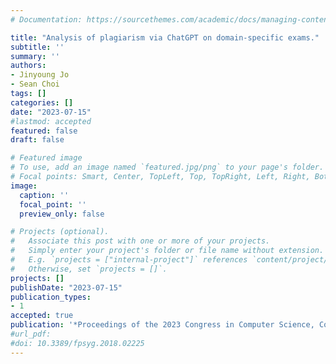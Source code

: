 ```yaml
---
# Documentation: https://sourcethemes.com/academic/docs/managing-content/

title: "Analysis of plagiarism via ChatGPT on domain-specific exams."
subtitle: ''
summary: ''
authors:
- Jinyoung Jo
- Sean Choi
tags: []
categories: []
date: "2023-07-15"
#lastmod: accepted
featured: false
draft: false

# Featured image
# To use, add an image named `featured.jpg/png` to your page's folder.
# Focal points: Smart, Center, TopLeft, Top, TopRight, Left, Right, BottomLeft, Bottom, BottomRight.
image:
  caption: ''
  focal_point: ''
  preview_only: false

# Projects (optional).
#   Associate this post with one or more of your projects.
#   Simply enter your project's folder or file name without extension.
#   E.g. `projects = ["internal-project"]` references `content/project/deep-learning/index.md`.
#   Otherwise, set `projects = []`.
projects: []
publishDate: "2023-07-15"
publication_types:
- 1
accepted: true
publication: '*Proceedings of the 2023 Congress in Computer Science, Computer Engineering, & Applied Computing*'
#url_pdf: 
#doi: 10.3389/fpsyg.2018.02225
---
```

